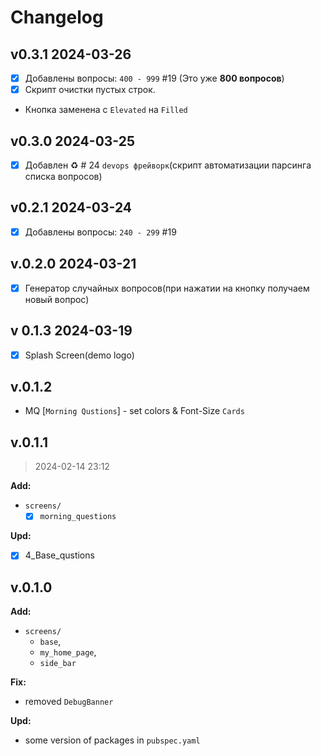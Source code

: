 # Changelog

## v0.3.1 2024-03-26

- [x] Добавлены вопросы: `400 - 999` #19 (Это уже **800 вопросов**)
- [x] Скрипт очистки пустых строк.
- Кнопка заменена с `Elevated` на `Filled`

## v0.3.0 2024-03-25

- [x] Добавлен ♻️ # 24 `devops фрейворк`(скрипт автоматизации парсинга списка вопросов)

## v0.2.1 2024-03-24

- [x] Добавлены вопросы: `240 - 299` #19

## v.0.2.0 2024-03-21

- [x] Генератор случайных вопросов(при нажатии на кнопку получаем новый вопрос)

## v 0.1.3 2024-03-19

- [x] Splash Screen(demo logo)

## v.0.1.2

- MQ [`Morning Qustions`] -  set colors & Font-Size `Cards`

## v.0.1.1

> 2024-02-14 23:12

**Add:**

- `screens/`
  - [x] `morning_questions`

**Upd:**

- [x] 4_Base_qustions

## v.0.1.0

**Add:**

- `screens/`
  - `base`,
  - `my_home_page`,
  - `side_bar`

**Fix:**

- removed `DebugBanner`

**Upd:**

- some version of packages in `pubspec.yaml`
